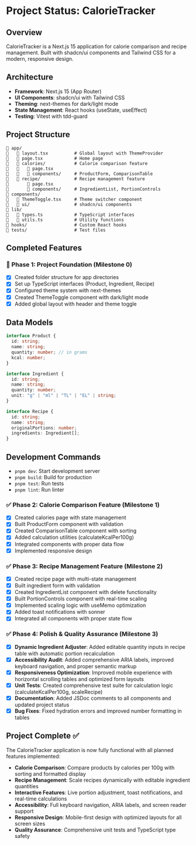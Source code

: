 # Project Status: CalorieTracker

## Overview
CalorieTracker is a Next.js 15 application for calorie comparison and recipe management. Built with shadcn/ui components and Tailwind CSS for a modern, responsive design.

## Architecture
- **Framework**: Next.js 15 (App Router)
- **UI Components**: shadcn/ui with Tailwind CSS
- **Theming**: next-themes for dark/light mode
- **State Management**: React hooks (useState, useEffect)
- **Testing**: Vitest with tdd-guard

## Project Structure
```
   app/
      layout.tsx          # Global layout with ThemeProvider
      page.tsx            # Home page
      calories/           # Calorie comparison feature
         page.tsx
         components/     # ProductForm, ComparisonTable
      recipe/             # Recipe management feature
          page.tsx
          components/     # IngredientList, PortionControls
   components/
      ThemeToggle.tsx     # Theme switcher component
      ui/                 # shadcn/ui components
   lib/
      types.ts            # TypeScript interfaces
      utils.ts            # Utility functions
   hooks/                  # Custom React hooks
   tests/                  # Test files
```

## Completed Features

###  Phase 1: Project Foundation (Milestone 0)
- [x] Created folder structure for app directories
- [x] Set up TypeScript interfaces (Product, Ingredient, Recipe)
- [x] Configured theme system with next-themes
- [x] Created ThemeToggle component with dark/light mode
- [x] Added global layout with header and theme toggle

## Data Models
```typescript
interface Product {
  id: string;
  name: string;
  quantity: number; // in grams
  kcal: number;
}

interface Ingredient {
  id: string;
  name: string;
  quantity: number;
  unit: "g" | "ml" | "TL" | "EL" | string;
}

interface Recipe {
  id: string;
  name: string;
  originalPortions: number;
  ingredients: Ingredient[];
}
```

## Development Commands
- `pnpm dev`: Start development server
- `pnpm build`: Build for production
- `pnpm test`: Run tests
- `pnpm lint`: Run linter

### ✅ Phase 2: Calorie Comparison Feature (Milestone 1)
- [x] Created calories page with state management
- [x] Built ProductForm component with validation
- [x] Created ComparisonTable component with sorting
- [x] Added calculation utilities (calculateKcalPer100g)
- [x] Integrated components with proper data flow
- [x] Implemented responsive design

### ✅ Phase 3: Recipe Management Feature (Milestone 2)
- [x] Created recipe page with multi-state management
- [x] Built ingredient form with validation
- [x] Created IngredientList component with delete functionality
- [x] Built PortionControls component with real-time scaling
- [x] Implemented scaling logic with useMemo optimization
- [x] Added toast notifications with sonner
- [x] Integrated all components with proper state flow

### ✅ Phase 4: Polish & Quality Assurance (Milestone 3)
- [x] **Dynamic Ingredient Adjuster**: Added editable quantity inputs in recipe table with automatic portion recalculation
- [x] **Accessibility Audit**: Added comprehensive ARIA labels, improved keyboard navigation, and proper semantic markup
- [x] **Responsiveness Optimization**: Improved mobile experience with horizontal scrolling tables and optimized form layouts
- [x] **Unit Tests**: Created comprehensive test suite for calculation logic (calculateKcalPer100g, scaleRecipe)
- [x] **Documentation**: Added JSDoc comments to all components and updated project status
- [x] **Bug Fixes**: Fixed hydration errors and improved number formatting in tables

## Project Complete ✅
The CalorieTracker application is now fully functional with all planned features implemented:
- **Calorie Comparison**: Compare products by calories per 100g with sorting and formatted display
- **Recipe Management**: Scale recipes dynamically with editable ingredient quantities
- **Interactive Features**: Live portion adjustment, toast notifications, and real-time calculations
- **Accessibility**: Full keyboard navigation, ARIA labels, and screen reader support
- **Responsive Design**: Mobile-first design with optimized layouts for all screen sizes
- **Quality Assurance**: Comprehensive unit tests and TypeScript type safety